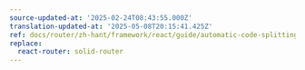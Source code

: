 ```yaml
---
source-updated-at: '2025-02-24T08:43:55.000Z'
translation-updated-at: '2025-05-08T20:15:41.425Z'
ref: docs/router/zh-hant/framework/react/guide/automatic-code-splitting.md
replace:
  react-router: solid-router
---
```

